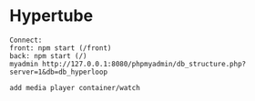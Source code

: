 # Hypertube

	Connect: 
	front: npm start (/front)
	back: npm start (/)
	myadmin http://127.0.0.1:8080/phpmyadmin/db_structure.php?server=1&db=db_hyperloop

	add media player container/watch	
